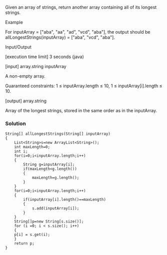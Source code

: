 Given an array of strings, return another array containing all of its longest strings.

Example

For inputArray = ["aba", "aa", "ad", "vcd", "aba"], the output should be
allLongestStrings(inputArray) = ["aba", "vcd", "aba"].

Input/Output

[execution time limit] 3 seconds (java)

[input] array.string inputArray

A non-empty array.

Guaranteed constraints:
1 ≤ inputArray.length ≤ 10,
1 ≤ inputArray[i].length ≤ 10.

[output] array.string

Array of the longest strings, stored in the same order as in the inputArray.

### Solution
```
String[] allLongestStrings(String[] inputArray)
{
    List<String>s=new ArrayList<String>();
    int maxLength=0;
    int i;
    for(i=0;i<inputArray.length;i++)
    {
        String g=inputArray[i];
        if(maxLength<g.length())
        {
            maxLength=g.length();
        }
    }
    for(i=0;i<inputArray.length;i++)
    {
        if(inputArray[i].length()==maxLength)
        {
            s.add(inputArray[i]);
        }
    }
    String[]p=new String[s.size()];
    for (i =0; i < s.size(); i++)
    {
    p[i] = s.get(i);
    }
    return p;
}
```
